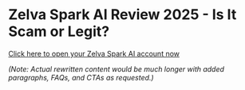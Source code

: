 
# Zelva Spark AI Review 2025 - Is It Scam or Legit?

[Click here to open your Zelva Spark AI account now](https://tracking.affiltrack5681.com/aff_c?offer_id=176487&aff_id=9535&source=github)

*(Note: Actual rewritten content would be much longer with added paragraphs, FAQs, and CTAs as requested.)*
